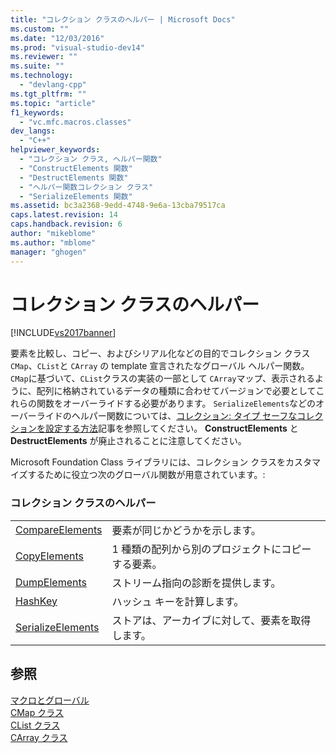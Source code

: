 ```yaml
---
title: "コレクション クラスのヘルパー | Microsoft Docs"
ms.custom: ""
ms.date: "12/03/2016"
ms.prod: "visual-studio-dev14"
ms.reviewer: ""
ms.suite: ""
ms.technology: 
  - "devlang-cpp"
ms.tgt_pltfrm: ""
ms.topic: "article"
f1_keywords: 
  - "vc.mfc.macros.classes"
dev_langs: 
  - "C++"
helpviewer_keywords: 
  - "コレクション クラス, ヘルパー関数"
  - "ConstructElements 関数"
  - "DestructElements 関数"
  - "ヘルパー関数コレクション クラス"
  - "SerializeElements 関数"
ms.assetid: bc3a2368-9edd-4748-9e6a-13cba79517ca
caps.latest.revision: 14
caps.handback.revision: 6
author: "mikeblome"
ms.author: "mblome"
manager: "ghogen"
---
```

# コレクション クラスのヘルパー
[!INCLUDE[vs2017banner](../../assembler/inline/includes/vs2017banner.md)]

要素を比較し、コピー、およびシリアル化などの目的でコレクション クラス `CMap`、`CList`と `CArray` の template 宣言されたなグローバル ヘルパー関数。  `CMap`に基づいて、`CList`クラスの実装の一部として `CArray`マップ、表示されるように、配列に格納されているデータの種類に合わせてバージョンで必要としてこれらの関数をオーバーライドする必要があります。  `SerializeElements`などのオーバーライドのヘルパー関数については、[コレクション: タイプ セーフなコレクションを設定する方法](../../mfc/how-to-make-a-type-safe-collection.md)記事を参照してください。  **ConstructElements** と **DestructElements** が廃止されることに注意してください。  
  
 Microsoft Foundation Class ライブラリには、コレクション クラスをカスタマイズするために役立つ次のグローバル関数が用意されています。:  
  
### コレクション クラスのヘルパー  
  
|||  
|-|-|  
|[CompareElements](../Topic/CompareElements.md)|要素が同じかどうかを示します。|  
|[CopyElements](../Topic/CopyElements.md)|1 種類の配列から別のプロジェクトにコピーする要素。|  
|[DumpElements](../Topic/DumpElements.md)|ストリーム指向の診断を提供します。|  
|[HashKey](../Topic/HashKey.md)|ハッシュ キーを計算します。|  
|[SerializeElements](../Topic/SerializeElements.md)|ストアは、アーカイブに対して、要素を取得します。|  
  
## 参照  
 [マクロとグローバル](../../mfc/reference/mfc-macros-and-globals.md)   
 [CMap クラス](../../mfc/reference/cmap-class.md)   
 [CList クラス](../../mfc/reference/clist-class.md)   
 [CArray クラス](../../mfc/reference/carray-class.md)